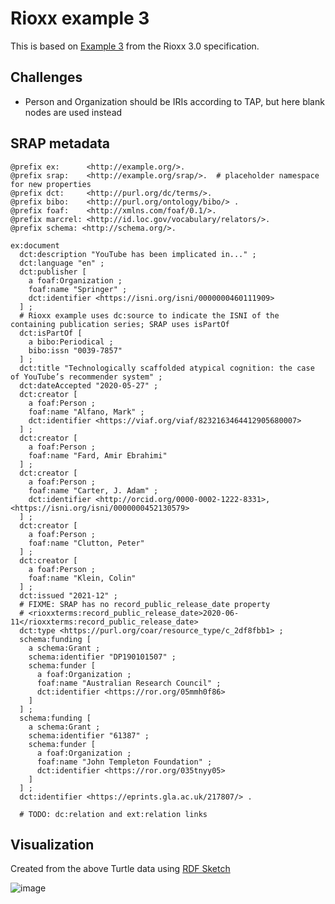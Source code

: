 # Rioxx example 3

This is based on [Example 3](https://www.rioxx.net/profiles/v3-0-final/#heading3) from the Rioxx 3.0 specification.

## Challenges

* Person and Organization should be IRIs according to TAP, but here blank nodes are used instead

## SRAP metadata

```
@prefix ex:      <http://example.org/>.
@prefix srap:    <http://example.org/srap/>.  # placeholder namespace for new properties
@prefix dct:     <http://purl.org/dc/terms/>.
@prefix bibo:    <http://purl.org/ontology/bibo/> .
@prefix foaf:    <http://xmlns.com/foaf/0.1/>.
@prefix marcrel: <http://id.loc.gov/vocabulary/relators/>.
@prefix schema: <http://schema.org/>.

ex:document
  dct:description "YouTube has been implicated in..." ;
  dct:language "en" ;
  dct:publisher [
    a foaf:Organization ;
    foaf:name "Springer" ;
    dct:identifier <https://isni.org/isni/0000000460111909>
  ] ;
  # Rioxx example uses dc:source to indicate the ISNI of the containing publication series; SRAP uses isPartOf
  dct:isPartOf [
    a bibo:Periodical ;
    bibo:issn "0039-7857"
  ] ;
  dct:title "Technologically scaffolded atypical cognition: the case of YouTube’s recommender system" ;
  dct:dateAccepted "2020-05-27" ;
  dct:creator [
    a foaf:Person ;
    foaf:name "Alfano, Mark" ;
    dct:identifier <https://viaf.org/viaf/8232163464412905680007>
  ] ;
  dct:creator [
    a foaf:Person ;
    foaf:name "Fard, Amir Ebrahimi"
  ] ;
  dct:creator [
    a foaf:Person ;
    foaf:name "Carter, J. Adam" ;
    dct:identifier <http://orcid.org/0000-0002-1222-8331>, <https://isni.org/isni/0000000452130579>
  ] ;
  dct:creator [
    a foaf:Person ;
    foaf:name "Clutton, Peter"
  ] ;
  dct:creator [
    a foaf:Person ;
    foaf:name "Klein, Colin"
  ] ;
  dct:issued "2021-12" ;
  # FIXME: SRAP has no record_public_release_date property
  # <rioxxterms:record_public_release_date>2020-06-11</rioxxterms:record_public_release_date>
  dct:type <https://purl.org/coar/resource_type/c_2df8fbb1> ;
  schema:funding [
    a schema:Grant ;
    schema:identifier "DP190101507" ;
    schema:funder [
      a foaf:Organization ;
      foaf:name "Australian Research Council" ;
      dct:identifier <https://ror.org/05mmh0f86>
    ]
  ] ;
  schema:funding [
    a schema:Grant ;
    schema:identifier "61387" ;
    schema:funder [
      a foaf:Organization ;
      foaf:name "John Templeton Foundation" ;
      dct:identifier <https://ror.org/035tnyy05>
    ]
  ] ;
  dct:identifier <https://eprints.gla.ac.uk/217807/> .

  # TODO: dc:relation and ext:relation links

```

## Visualization

Created from the above Turtle data using [RDF Sketch](https://sketch.zazuko.com/)

![image](https://github.com/user-attachments/assets/8acb756a-195f-44f0-a981-a91ffb980046)
